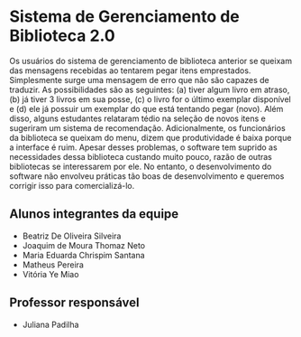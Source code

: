 # Sistema de Gerenciamento de Biblioteca 2.0
Os usuários do sistema de gerenciamento de biblioteca anterior se queixam das mensagens recebidas ao tentarem pegar itens emprestados. Simplesmente surge uma mensagem de erro que não são capazes de traduzir. As possibilidades são as seguintes: (a) tiver algum livro em atraso, (b) já tiver 3 livros em sua posse, (c) o livro for o último exemplar disponível e (d) ele já possuir um exemplar do que está tentando pegar (novo). Além disso, alguns estudantes relataram tédio na seleção de novos itens e sugeriram um sistema de recomendação. Adicionalmente, os funcionários da biblioteca se queixam do menu, dizem que produtividade é baixa porque a interface é ruim. Apesar desses problemas, o software tem suprido as  necessidades dessa biblioteca custando muito pouco, razão de outras bibliotecas se interessarem por ele. 
No entanto, o desenvolvimento do software não envolveu práticas tão boas de desenvolvimento e queremos corrigir isso para comercializá-lo.

## Alunos integrantes da equipe

* Beatriz De Oliveira Silveira
* Joaquim de Moura Thomaz Neto
* Maria Eduarda Chrispim Santana
* Matheus Pereira
* Vitória Ye Miao

## Professor responsável 

* Juliana Padilha


